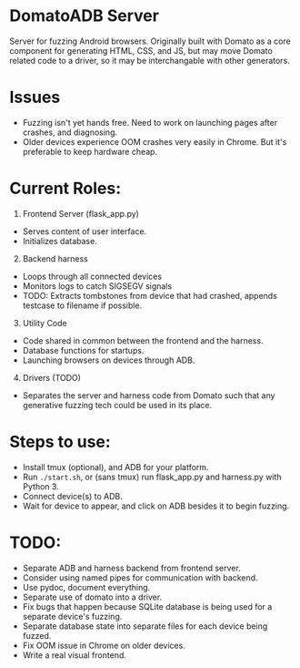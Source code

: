 # DomatoADB Server
Server for fuzzing Android browsers. Originally built with Domato as a core
component for generating HTML, CSS, and JS, but may move Domato related
code to a driver, so it may be interchangable with other generators.

# Issues
- Fuzzing isn't yet hands free. Need to work on launching pages after crashes, and diagnosing.
- Older devices experience OOM crashes very easily in Chrome. But it's preferable to keep hardware cheap.


# Current Roles:
1. Frontend Server (flask_app.py)
- Serves content of user interface.
- Initializes database.
2. Backend harness
- Loops through all connected devices
- Monitors logs to catch SIGSEGV signals
- TODO: Extracts tombstones from device that had crashed, appends testcase to filename if possible.
3. Utility Code
- Code shared in common between the frontend and the harness.
- Database functions for startups.
- Launching browsers on devices through ADB.
4. Drivers (TODO)
- Separates the server and harness code from Domato such that any generative fuzzing tech could be used in its place.

# Steps to use:
- Install tmux (optional), and ADB for your platform.
- Run `./start.sh`, or (sans tmux) run flask_app.py and harness.py with Python 3.
- Connect device(s) to ADB.
- Wait for device to appear, and click on ADB besides it to begin fuzzing.

# TODO:
- Separate ADB and harness backend from frontend server.
- Consider using named pipes for communication with backend.
- Use pydoc, document everything.
- Separate use of domato into a driver.
- Fix bugs that happen because SQLite database is being used for a separate device's fuzzing.
- Separate database state into separate files for each device being fuzzed.
- Fix OOM issue in Chrome on older devices.
- Write a real visual frontend.
